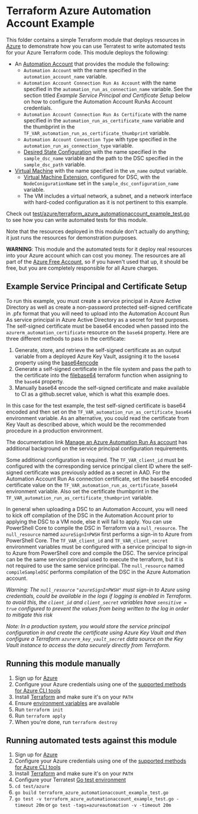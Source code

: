 # Terraform Azure Automation Account Example

This folder contains a simple Terraform module that deploys resources in [Azure](https://azure.microsoft.com/) to demonstrate how you can use Terratest to write automated tests for your Azure Terraform code. This module deploys the following:

- An [Automation Account](https://azure.microsoft.com/en-us/services/automation/) that provides the module the following:
  - `Automation Account` with the name specified in the `automation_account_name` variable.
  - `Automation Account Connection Run As Account` with the name specified in the `automation_run_as_connection_name` variable.  See the section titled *_Example Service Principal and Certificate Setup_* below on how to configure the Automation Account RunAs Account credentials.
  - `Automation Account Connection Run As Certificate` with the name specified in the `automation_run_as_certificate_name` variable and the thumbprint in the `TF_VAR_automation_run_as_certificate_thumbprint` variable.
  - `Automation Account Connection Type` with type specified in the `automation_run_as_connection_type` variable.
  - [Desired State Configuration](https://docs.microsoft.com/en-us/powershell/scripting/dsc/getting-started/winGettingStarted?view=powershell-7#:~:text=Get%20started%20with%20Desired%20State%20Configuration%20%28DSC%29%20for,Windows%20PowerShell%20Desired%20State%20Configuration%20log%20files.%20) with the name specified in the `sample_dsc_name` variable and the path to the DSC specified in the `sample_dsc_path` variable.
- [Virtual Machine](https://docs.microsoft.com/en-us/azure/virtual-machines/) with the name specified in the `vm_name` output variable.
  - [Virtual Machine Extension](https://docs.microsoft.com/en-us/azure/virtual-machines/extensions/overview#:~:text=Troubleshoot%20extensions%20%20%20%20Namespace%20%20,Encryption%20for%20Windows%20%2012%20more%20rows%20), configured for DSC, with the `NodeConigurationName` set in the `sample_dsc_configuration_name` variable.
  - The VM includes a virtual network, a subnet, and a network interface with hard-coded configuration as it is not pertinent to this example.

Check out [test/azure/terraform_azure_automationaccount_example_test.go](/test/azure/terraform_azure_automationaccount_example_test.go) to see how you can write
automated tests for this module.

Note that the resources deployed in this module don't actually do anything; it just runs the resources for demonstration purposes.

**WARNING**: This module and the automated tests for it deploy real resources into your Azure account which can cost you
money. The resources are all part of the [Azure Free Account](https://azure.microsoft.com/en-us/free/), so if you haven't used that up,
it should be free, but you are completely responsible for all Azure charges.

## Example Service Principal and Certificate Setup

To run this example, you must create a service principal in Azure Active Directory as well as create a non-password protected self-signed certificate in .pfx format that you will need to upload into the Automation Account Run As service principal in Azure Active Directory as a secret for test purposes.  The self-signed certificate must be base64 encoded when passed into the `azurerm_automation_certificate` resource on the `base64` property.  Here are three different methods to pass in the certificate:

1. Generate, store, and retrieve the self-signed certificate as an output variable from a deployed Azure Key Vault, assigning it to the `base64` property using the [base64encode](https://www.terraform.io/docs/language/functions/base64encode.html)
2. Generate a self-signed certificate in the file system and pass the path to the certificate into the [filebase64](https://www.terraform.io/docs/language/functions/filebase64.html) terraform function when assigning to the `base64` property.
3. Manually base64 encode the self-signed certificate and make available to CI as a github.secret value, which is what this example does.  

In this case for the test example, the test self-signed certificate is base64 encoded and then set on the `TF_VAR_automation_run_as_certificate_base64` environment variable.  As an alternative, you could read the certificate from Key Vault as described above, which would be the recommended procedure in a production environment.

The documentation link [Manage an Azure Automation Run As account](https://docs.microsoft.com/en-us/azure/automation/manage-runas-account#:~:text=1%20Go%20to%20your%20Automation%20account%20and%20select,locate%20the%20role%20definition%20that%20is%20being%20used.) has additional background on the service principal configuration requirements.  

Some additional configuration is required.  The `TF_VAR_client_id` must be configured with the corresponding service principal client ID where the self-signed certificate was previously added as a secret in AAD. For the Automation Account Run As connection certificate, set the base64 encoded certificate value on the `TF_VAR_automation_run_as_certificate_base64` environment variable.  Also set the certificate thumbprint in the `TF_VAR_automation_run_as_certificate_thumbprint` variable.

In general when uploading a DSC to an Automation Account, you will need to kick off compilation of the DSC in the Automation Account prior to applying the DSC to a VM node, else it will fail to apply.  You can use PowerShell Core to compile the DSC in Terraform via a `null_resource`.  The `null_resource` named `azureSignInPWSH` first performs a sign-in to Azure from PowerShell Core. The `TF_VAR_client_id` and `TF_VAR_client_secret` environment variables must be configured with a service principal to sign-in to Azure from PowerShell core and compile the DSC.  The service principal can be the same service principal used to execute the terraform, but it is not required to use the same service principal. The `null_resource` named `compileSampleDSC` performs compilation of the DSC in the Azure Automation account. 

*_Warning: The `null_resource` `"azureSignInPWSH"` must sign-in to Azure using credentials, could be available in the logs if logging is enabled in Terraform. to avoid this, the `client_id` and `client_secret` variables have `sensitive = true` configured to prevent the values from being written to the log in order to mitigate this risk_*

*_Note: In a production system, you would store the service principal configuration in and create the certificate using Azure Key Vault and then configure a Terraform `azurerm_key_vault_secret` data source on the Key Vault instance to access the data securely directly from Terraform._*

## Running this module manually

1. Sign up for [Azure](https://azure.microsoft.com/)
1. Configure your Azure credentials using one of the [supported methods for Azure CLI
   tools](https://docs.microsoft.com/en-us/cli/azure/azure-cli-configuration?view=azure-cli-latest)
1. Install [Terraform](https://www.terraform.io/) and make sure it's on your `PATH`
1. Ensure [environment variables](../README.md#review-environment-variables) are available
1. Run `terraform init`
1. Run `terraform apply`
1. When you're done, run `terraform destroy`

## Running automated tests against this module

1. Sign up for [Azure](https://azure.microsoft.com/)
1. Configure your Azure credentials using one of the [supported methods for Azure CLI
   tools](https://docs.microsoft.com/en-us/cli/azure/azure-cli-configuration?view=azure-cli-latest)
1. Install [Terraform](https://www.terraform.io/) and make sure it's on your `PATH`
1. Configure your Terratest [Go test environment](../README.md)
1. `cd test/azure`
1. `go build terraform_azure_automationaccount_example_test.go`
1. `go test -v terraform_azure_automationaccount_example_test.go -timeout 20m` or `go test -tags=azureautomation -v -timeout 20m`


